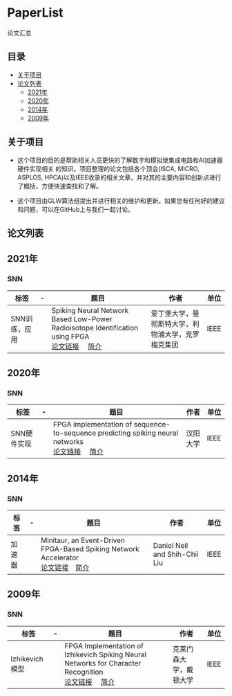 # PaperList
  论文汇总
## 目录

 - [关于项目](#关于项目)
 - [论文列表](#论文列表)
   -    [2021年](#2021年)
   -    [2020年](#2020年)
   -    [2014年](#2014年)
   -    [2009年](#2009年)


## 关于项目
* 这个项目的目的是帮助相关人员更快的了解数字和模拟继集成电路和AI加速器硬件实现相关 的知识。项目整理的论文包括各个顶会(ISCA, MICRO, ASPLOS, HPCA)以及IEEE收录的相关文章，并对其的主要内容和创新点进行了概括，方便快速查找和了解。

* 这个项目由GLW算法组提出并进行相关的维护和更新。如果您有任何好的建议和问题，可以在GitHub上与我们一起讨论。


## 论文列表


## 2021年
### SNN

| 标签                       | -    | 题目                                      | 作者                           | 单位                                                 |
| ------------------------- | ---- | ------------------------------------------| --------------------------------| -------------------------------------------------- |
| SNN训练，应用  |      | Spiking Neural Network Based Low-Power Radioisotope Identification using FPGA <br>[论文链接](https://arxiv.org/ftp/arxiv/papers/2010/2010.13125.pdf)      &emsp;[简介](https://github.com/GLWpaperlist/PaperList/blob/main/2021/SNN/Spiking%20Neural%20Network%20Based%20Low-Power%20%20Radioisotope%20Identification%20using%20FPGA.md)|爱丁堡大学，曼彻斯特大学，利物浦大学，克罗梅克集团                              |     IEEE                                    |
## 2020年
### SNN
| 标签                       | -    | 题目                                      | 作者                           | 单位                                                 |
| ------------------------- | ---- | ------------------------------------------| --------------------------------| -------------------------------------------------- |
| SNN硬件实现  |      |FPGA implementation of sequence-to-sequence predicting spiking neural networks<br>[论文链接](http://citeseerx.ist.psu.edu/viewdoc/download?doi=10.1.1.413.3017&rep=rep1&type=pdf)      &emsp;[简介](https://github.com/GLWpaperlist/PaperList/blob/main/2020/SNN/FPGA%20implementation%20of%20sequence-to-sequence%20%20predicting%20spiking%20neural%20networks.md)|汉阳大学                             |     IEEE                                    |

## 2014年
### SNN
| 标签                       | -    | 题目                                      | 作者                           | 单位                                                 |
| ------------------------- | ---- | ------------------------------------------| --------------------------------| -------------------------------------------------- |
| 加速器  |      | Minitaur, an Event-Driven FPGA-Based Spiking Network Accelerator <br>[论文链接](https://www.researchgate.net/publication/261646738_Minitaur_an_Event-Driven_FPGA-Based_Spiking_Network_Accelerator)&emsp;[简介](https://github.com/GLWpaperlist/PaperList/blob/main/2014/SNN/Minitaur%2C%20an%20Event-Driven%20FPGA-Based%20Spiking%20Network%20Accelerator.md)|Daniel Neil and Shih-Chii Liu                              |     IEEE                                    |

## 2009年
### SNN
| 标签                       | -    | 题目                                      | 作者                           | 单位                                                 |
| ------------------------- | ---- | ------------------------------------------| --------------------------------| -------------------------------------------------- |
|  Izhikevich模型 |      | FPGA Implementation of Izhikevich Spiking Neural Networks for Character Recognition <br>[论文链接](http://bertrand.granado.free.fr/ENSEA/papiers/3917a451.pdf)      &emsp;[简介](https://github.com/GLWpaperlist/PaperList/blob/main/2009/SNN/FPGA%20Implementation%20of%20Izhikevich%20Spiking%20Neural%20Networks%20for%20Character%20Recognition.md)|克莱门森大学，戴顿大学                              |     IEEE                                    |

